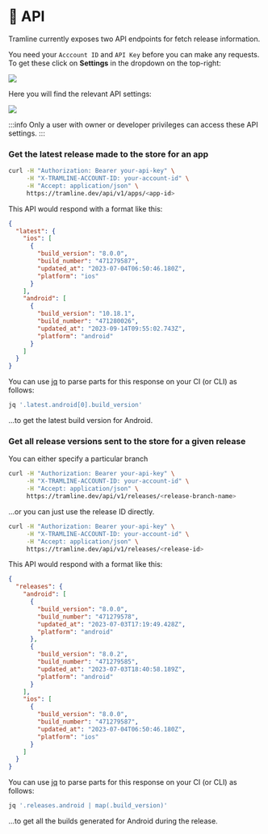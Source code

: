 ---
---

# 🧪 API

Tramline currently exposes two API endpoints for fetch release information.

You need your `Acccount ID` and `API Key` before you can make any requests. To get these click on **Settings** in the dropdown on the top-right:

![](/img/org-settings.png)

Here you will find the relevant API settings:

![](/img/api-settings.png)

:::info
Only a user with owner or developer privileges can access these API settings.
:::

### Get the latest release made to the store for an app

```bash
curl -H "Authorization: Bearer your-api-key" \
     -H "X-TRAMLINE-ACCOUNT-ID: your-account-id" \
     -H "Accept: application/json" \
     https://tramline.dev/api/v1/apps/<app-id>
```

This API would respond with a format like this:

```json
{
  "latest": {
    "ios": [
      {
        "build_version": "8.0.0",
        "build_number": "471279587",
        "updated_at": "2023-07-04T06:50:46.180Z",
        "platform": "ios"
      }
    ],
    "android": [
      {
        "build_version": "10.18.1",
        "build_number": "471280026",
        "updated_at": "2023-09-14T09:55:02.743Z",
        "platform": "android"
      }
    ]
  }
}
```

You can use [jq](https://github.com/jqlang/jq) to parse parts for this response on your CI (or CLI) as follows:

```bash
jq '.latest.android[0].build_version'
```

...to get the latest build version for Android.

### Get all release versions sent to the store for a given release

You can either specify a particular branch

```bash
curl -H "Authorization: Bearer your-api-key" \
     -H "X-TRAMLINE-ACCOUNT-ID: your-account-id" \
     -H "Accept: application/json" \
     https://tramline.dev/api/v1/releases/<release-branch-name>
```

...or you can just use the release ID directly.

```bash
curl -H "Authorization: Bearer your-api-key" \
     -H "X-TRAMLINE-ACCOUNT-ID: your-account-id" \
     -H "Accept: application/json" \
     https://tramline.dev/api/v1/releases/<release-id>
```

This API would respond with a format like this:

```json
{
  "releases": {
    "android": [
      {
        "build_version": "8.0.0",
        "build_number": "471279578",
        "updated_at": "2023-07-03T17:19:49.428Z",
        "platform": "android"
      },
      {
        "build_version": "8.0.2",
        "build_number": "471279585",
        "updated_at": "2023-07-03T18:40:58.189Z",
        "platform": "android"
      }
    ],
    "ios": [
      {
        "build_version": "8.0.0",
        "build_number": "471279587",
        "updated_at": "2023-07-04T06:50:46.180Z",
        "platform": "ios"
      }
    ]
  }
}
```

You can use [jq](https://github.com/jqlang/jq) to parse parts for this response on your CI (or CLI) as follows:

```bash
jq '.releases.android | map(.build_version)'
```

...to get all the builds generated for Android during the release.